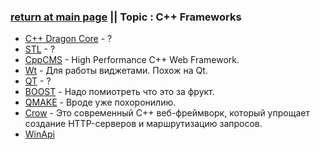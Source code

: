 ### [return at main page](../README.md) || Topic : C++ Frameworks
* [C++ Dragon Core](FRAMEWORKS/DRAGON_CORE/DRAGON_CORE.md) - ?
* [STL](FRAMEWORKS/STL/STL.md) - ?
* [CppCMS](FRAMEWORKS/CppCMS/CPP_CMS.md) - High Performance C++ Web Framework.
* [Wt](FRAMEWORKS/Wt/WT.md) - Для работы виджетами. Похож на Qt.
* [QT](FRAMEWORKS/QT/QT.md) - ?
* [BOOST](FRAMEWORKS/BOOST/BOOST.md) - Надо помиотреть что это за фрукт.
* [QMAKE](FRAMEWORKS/QMAKE/QMAKE.md) - Вроде уже похоронилию.
* [Crow](FRAMEWORKS/CROW/CROW.md) - Это современный C++ веб-фреймворк, который упрощает создание HTTP-серверов и маршрутизацию запросов.
* [WinApi](#)


